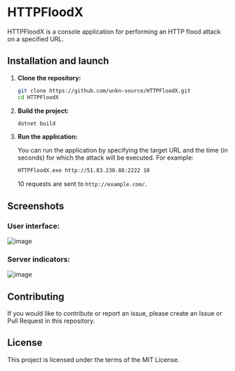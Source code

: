 # HTTPFloodX

HTTPFloodX is a console application for performing an HTTP flood attack on a specified URL.

## Installation and launch

1. **Clone the repository:**

    ```bash
    git clone https://github.com/unkn-source/HTTPFloodX.git
    cd HTTPFloodX
    ```
2. **Build the project:**

    ```bash
    dotnet build
    ```
    
3. **Run the application:**

    You can run the application by specifying the target URL and the time (in seconds) for which the attack will be executed. For example:

    ```bash
   HTTPFloodX.exe http://51.83.230.88:2222 10
    ```
    10 requests are sent to `http://example.com/`.

## Screenshots

### **User interface:**
![image](https://github.com/unkn-source/HTTPFloodX/assets/165537535/ee9def91-511b-4d06-9339-9db5a02a3d56)
### **Server indicators:**
![image](https://github.com/unkn-source/HTTPFloodX/assets/165537535/c85236c5-bc18-47f3-b976-632862e3dbb2)

## Contributing

If you would like to contribute or report an issue, please create an Issue or Pull Request in this repository.

## License

This project is licensed under the terms of the MIT License.
